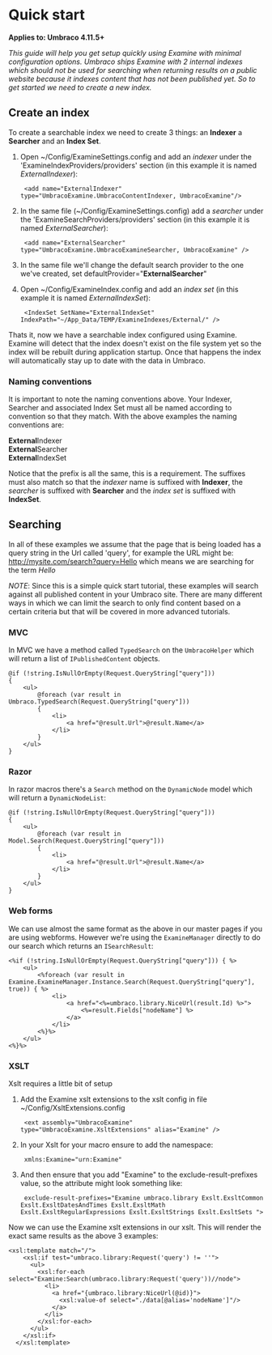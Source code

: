 # Quick start

**Applies to: Umbraco 4.11.5+**

_This guide will help you get setup quickly using Examine with minimal configuration options. Umbraco ships Examine with 2 internal indexes which should not be used for searching when returning results on a public website because it indexes content that has not been published yet. So to get started we need to create a new index._


## Create an index

To create a searchable index we need to create 3 things: an **Indexer** a **Searcher** and an **Index Set**.

1. Open ~/Config/ExamineSettings.config and add an *indexer* under the 'ExamineIndexProviders/providers' section (in this example it is named *ExternalIndexer*):

		<add name="ExternalIndexer" type="UmbracoExamine.UmbracoContentIndexer, UmbracoExamine"/>

1. In the same file (~/Config/ExamineSettings.config) add a *searcher* under the 'ExamineSearchProviders/providers' section (in this example it is named *ExternalSearcher*):

		<add name="ExternalSearcher" type="UmbracoExamine.UmbracoExamineSearcher, UmbracoExamine" />

1. In the same file we'll change the default search provider to the one we've created, set defaultProvider="**ExternalSearcher**"

1. Open ~/Config/ExamineIndex.config and add an *index set* (in this example it is named *ExternalIndexSet*):

		<IndexSet SetName="ExternalIndexSet" IndexPath="~/App_Data/TEMP/ExamineIndexes/External/" />

Thats it, now we have a searchable index configured using Examine. Examine will detect that the index doesn't exist on the file system yet so the index will be rebuilt during application startup. Once that happens the index will automatically stay up to date with the data in Umbraco.

### Naming conventions

It is important to note the naming conventions above. Your Indexer, Searcher and associated Index Set must all be named according to convention so that they match. With the above examples the naming conventions are:

**External**Indexer <br/>
**External**Searcher <br/>
**External**IndexSet <br/>

Notice that the prefix is all the same, this is a requirement. The suffixes must also match so that the *indexer* name is suffixed with **Indexer**, the *searcher* is suffixed with **Searcher** and the *index set* is suffixed with **IndexSet**.

## Searching

In all of these examples we assume that the page that is being loaded has a query string in the Url called 'query', for example the URL might be: http://mysite.com/search?query=Hello which means we are searching for the term *Hello*

*NOTE*: Since this is a simple quick start tutorial, these examples will search against all published content in your Umbraco site. There are many different ways in which we can limit the search to only find content based on a certain criteria but that will be covered in more advanced tutorials.

### MVC

In MVC we have a method called `TypedSearch` on the `UmbracoHelper` which will return a list of `IPublishedContent` objects.

    @if (!string.IsNullOrEmpty(Request.QueryString["query"]))    
    {
        <ul>
            @foreach (var result in Umbraco.TypedSearch(Request.QueryString["query"]))
            {
                <li>
                    <a href="@result.Url">@result.Name</a>
                </li>
            }
        </ul>
    }   

### Razor

In razor macros there's a `Search` method on the `DynamicNode` model which will return a `DynamicNodeList`:

    @if (!string.IsNullOrEmpty(Request.QueryString["query"]))    
    {
        <ul>
            @foreach (var result in Model.Search(Request.QueryString["query"]))
            {
                <li>
                    <a href="@result.Url">@result.Name</a>
                </li>
            }
        </ul>
    } 

### Web forms

We can use almost the same format as the above in our master pages if you are using webforms. However we're using the `ExamineManager` directly to do our search which returns an `ISearchResult`:

    <%if (!string.IsNullOrEmpty(Request.QueryString["query"])) { %>
        <ul>
            <%foreach (var result in Examine.ExamineManager.Instance.Search(Request.QueryString["query"], true)) { %>
                <li>
                    <a href="<%=umbraco.library.NiceUrl(result.Id) %>">
                        <%=result.Fields["nodeName"] %>
                    </a>
                </li>
            <%}%>
        </ul>
    <%}%>

### XSLT

Xslt requires a little bit of setup

1. Add the Examine xslt extensions to the xslt config in file ~/Config/XsltExtensions.config

		<ext assembly="UmbracoExamine" type="UmbracoExamine.XsltExtensions" alias="Examine" />

1. In your Xslt for your macro ensure to add the namespace:
	
		xmlns:Examine="urn:Examine"

1. And then ensure that you add "Examine" to the exclude-result-prefixes value, so the attribute might look something like:

		exclude-result-prefixes="Examine umbraco.library Exslt.ExsltCommon Exslt.ExsltDatesAndTimes Exslt.ExsltMath Exslt.ExsltRegularExpressions Exslt.ExsltStrings Exslt.ExsltSets ">

Now we can use the Examine xslt extensions in our xslt. This will render the exact same results as the above 3 examples:

  	<xsl:template match="/">
	    <xsl:if test="umbraco.library:Request('query') != ''">
	      <ul>
	        <xsl:for-each select="Examine:Search(umbraco.library:Request('query'))//node">
	          <li>
	            <a href="{umbraco.library:NiceUrl(@id)}">
	              <xsl:value-of select="./data[@alias='nodeName']"/>
	            </a>
	          </li>
	        </xsl:for-each>
	      </ul>
	    </xsl:if>
	  </xsl:template>






